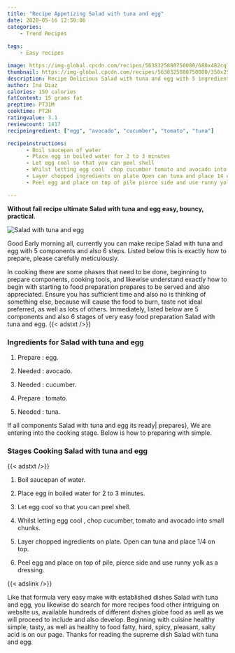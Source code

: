```yaml
---
title: "Recipe Appetizing Salad with tuna and egg"
date: 2020-05-16 12:50:06
categories:
    - Trend Recipes
    
tags:
    - Easy recipes

image: https://img-global.cpcdn.com/recipes/5638325880750080/680x482cq70/salad-with-tuna-and-egg-recipe-main-photo.jpg
thumbnail: https://img-global.cpcdn.com/recipes/5638325880750080/350x250cq70/salad-with-tuna-and-egg-recipe-main-photo.jpg
description: Recipe Delicious Salad with tuna and egg with 5 ingredients and 6 stages of easy cooking.
author: Ina Diaz
calories: 150 calories
fatContent: 15 grams fat
preptime: PT31M
cooktime: PT2H
ratingvalue: 3.1
reviewcount: 1417
recipeingredient: ["egg", "avocado", "cucumber", "tomato", "tuna"]

recipeinstructions: 
      - Boil saucepan of water 
      - Place egg in boiled water for 2 to 3 minutes 
      - Let egg cool so that you can peel shell 
      - Whilst letting egg cool  chop cucumber tomato and avocado into small chunks 
      - Layer chopped ingredients on plate Open can tuna and place 14 on top 
      - Peel egg and place on top of pile pierce side and use runny yolk as a dressing

---
```




**Without fail recipe ultimate Salad with tuna and egg easy, bouncy, practical**. 


![Salad with tuna and egg](https://img-global.cpcdn.com/recipes/5638325880750080/680x482cq70/salad-with-tuna-and-egg-recipe-main-photo.jpg "Salad with tuna and egg")




Good Early morning all, currently you can make recipe Salad with tuna and egg with 5 components and also 6 steps. Listed below this is exactly how to prepare, please carefully meticulously.

In cooking there are some phases that need to be done, beginning to prepare components, cooking tools, and likewise understand exactly how to begin with starting to food preparation prepares to be served and also appreciated. Ensure you has sufficient time and also no is thinking of something else, because will cause the food to burn, taste not ideal preferred, as well as lots of others. Immediately, listed below are 5 components and also 6 stages of very easy food preparation Salad with tuna and egg.
{{< adstxt />}}

### Ingredients for Salad with tuna and egg


1. Prepare  : egg.

1. Needed  : avocado.

1. Needed  : cucumber.

1. Prepare  : tomato.

1. Needed  : tuna.



If all components Salad with tuna and egg its ready| prepares}, We are entering into the cooking stage. Below is how to preparing with simple.

### Stages Cooking Salad with tuna and egg

{{< adstxt />}}


1. Boil saucepan of water.



1. Place egg in boiled water for 2 to 3 minutes.



1. Let egg cool so that you can peel shell.



1. Whilst letting egg cool , chop cucumber, tomato and avocado into small chunks.



1. Layer chopped ingredients on plate. Open can tuna and place 1/4 on top.



1. Peel egg and place on top of pile, pierce side and use runny yolk as a dressing.





{{< adslink />}}

Like that formula very easy make with established dishes Salad with tuna and egg, you likewise do search for more recipes food other intriguing on website us, available hundreds of different dishes globe food as well as we will proceed to include and also develop. Beginning with cuisine healthy simple, tasty, as well as healthy to food fatty, hard, spicy, pleasant, salty acid is on our page. Thanks for reading the supreme dish Salad with tuna and egg.
